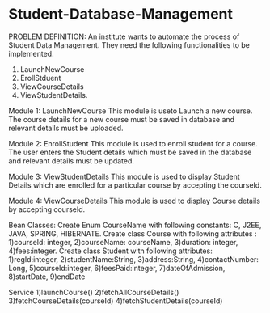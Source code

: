# Student-Database-Management
PROBLEM DEFINITION:
An institute wants to automate the process of Student Data Management.
They need the following functionalities to be implemented.
  1) LaunchNewCourse
  2) ErollStduent
  3) ViewCourseDetails
  4) ViewStudentDetails. 
  
 Module 1: LaunchNewCourse
 This module is useto Launch a new course. The course details for a new course must be saved in 
 database and relevant details must be uploaded. 
 
 Module 2: EnrollStudent
 This module is used to enroll student for a course. The user enters the Student details 
 which must be saved in the database and relevant details must be updated. 
 
 Module 3: ViewStudentDetails
 This module is used to display Student Details which are enrolled for a particular course by accepting the courseId. 
 
 Module 4: ViewCourseDetails
 This module is used to display Course details by accepting courseId.
 
Bean Classes:
  Create Enum CourseName with following constants: C, J2EE, JAVA, SPRING, HIBERNATE.
  Create class Course with following attributes : 
    1)courseId: integer,
    2)courseName: courseName,
    3)duration: integer,
    4)fees:integer.
 Create class Student with following attributes:
    1)regId:integer,
    2)studentName:String,
    3)address:String,
    4)contactNumber: Long,
    5)courseId:integer,
    6)feesPaid:integer,
    7)dateOfAdmission,
    8)startDate,
    9)endDate
   
Service
1)launchCourse()
2)fetchAllCourseDetails()
3)fetchCourseDetails(courseId)
4)fetchStudentDetails(courseId)
